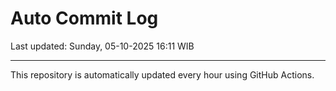 # Auto Commit Log

Last updated: Sunday, 05-10-2025 16:11 WIB

---

This repository is automatically updated every hour using GitHub Actions.
